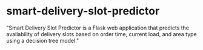 # smart-delivery-slot-predictor
"Smart Delivery Slot Predictor is a Flask web application that predicts the availability of delivery slots based on order time, current load, and area type using a decision tree model."
